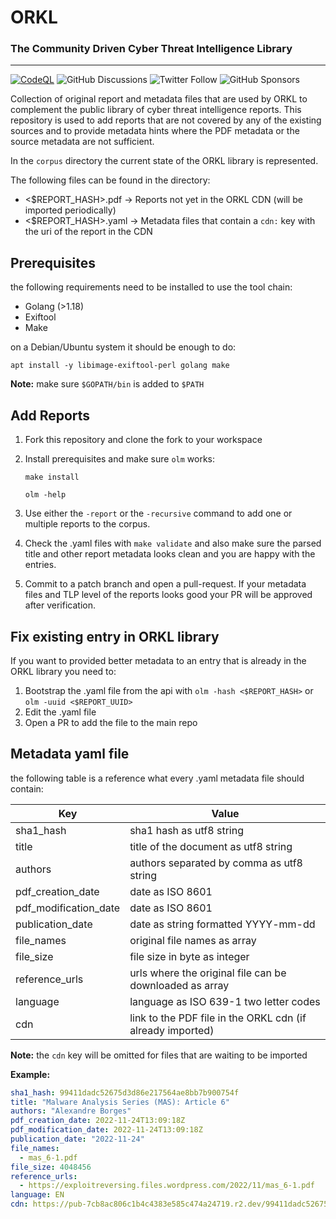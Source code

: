 # ORKL

### The Community Driven Cyber Threat Intelligence Library

---

[![CodeQL](https://github.com/ORKL/library/workflows/CodeQL/badge.svg)](https://github.com/ORKL/library/actions?query=workflow%3ACodeQL)
![GitHub Discussions](https://img.shields.io/github/discussions/ORKL/library)
![Twitter Follow](https://img.shields.io/twitter/follow/orkleu?style=social)
![GitHub Sponsors](https://img.shields.io/github/sponsors/rhaist)

Collection of original report and metadata files that are used by ORKL to
complement the public library of cyber threat intelligence reports. This
repository is used to add reports that are not covered by any of the existing
sources and to provide metadata hints where the PDF metadata or the source
metadata are not sufficient.

In the `corpus` directory the current state of the ORKL library is represented.

The following files can be found in the directory:

* <$REPORT_HASH>.pdf -> Reports not yet in the ORKL CDN (will be imported periodically)
* <$REPORT_HASH>.yaml -> Metadata files that contain a `cdn:` key with the uri of the
    report in the CDN

## Prerequisites

the following requirements need to be installed to use the tool chain:

* Golang (>1.18)
* Exiftool
* Make

on a Debian/Ubuntu system it should be enough to do:

```shell
apt install -y libimage-exiftool-perl golang make
```

**Note:** make sure `$GOPATH/bin` is added to `$PATH`

## Add Reports

1. Fork this repository and clone the fork to your workspace

2. Install prerequisites and make sure `olm` works:

    ```shell
    make install

    olm -help
    ```

3. Use either the `-report` or the `-recursive` command to add one or multiple
    reports to the corpus.

4. Check the .yaml files with `make validate` and also make sure the
    parsed title and other report metadata looks clean and you are happy with
    the entries.

5. Commit to a patch branch and open a pull-request. If your metadata files and
    TLP level of the reports looks good your PR will be approved after
    verification.

## Fix existing entry in ORKL library

If you want to provided better metadata to an entry that is already in the ORKL
library you need to:

1. Bootstrap the .yaml file from the api with `olm -hash <$REPORT_HASH>` or `olm -uuid <$REPORT_UUID>`
2. Edit the .yaml file
3. Open a PR to add the file to the main repo

## Metadata yaml file

the following table is a reference what every .yaml metadata file should contain:

| Key                   | Value                                                      |
|-----------------------|------------------------------------------------------------|
| sha1_hash             | sha1 hash as utf8 string                                   |
| title                 | title of the document as utf8 string                       |
| authors               | authors separated by comma as utf8 string                  |
| pdf_creation_date     | date as ISO 8601                                           |
| pdf_modification_date | date as ISO 8601                                           |
| publication_date      | date as string formatted YYYY-mm-dd                        |
| file_names            | original file names as array                               |
| file_size             | file size in byte as integer                               |
| reference_urls        | urls where the original file can be downloaded as array    |
| language              | language as ISO 639-1 two letter codes                     |
| cdn                   | link to the PDF file in the ORKL cdn (if already imported) |

**Note:** the `cdn` key will be omitted for files that are waiting to be imported

**Example:**

```yaml
sha1_hash: 99411dadc52675d3d86e217564ae8bb7b900754f
title: "Malware Analysis Series (MAS): Article 6"
authors: "Alexandre Borges"
pdf_creation_date: 2022-11-24T13:09:18Z
pdf_modification_date: 2022-11-24T13:09:18Z
publication_date: "2022-11-24"
file_names:
  - mas_6-1.pdf
file_size: 4048456
reference_urls:
  - https://exploitreversing.files.wordpress.com/2022/11/mas_6-1.pdf
language: EN
cdn: https://pub-7cb8ac806c1b4c4383e585c474a24719.r2.dev/99411dadc52675d3d86e217564ae8bb7b900754f.pdf
```
